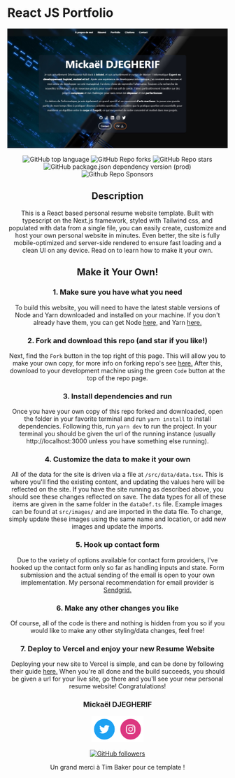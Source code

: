 # React JS Portfolio

![ReactJS Resume Portfolio](resume-screenshot.jpg?raw=true 'ReactJS Resume Portfolio')

<div align="center">

<!-- <img alt="GitHub release (latest by date including pre-releases" src="https://img.shields.io/github/v/release/mikexxi/portfolio?include_prereleases"> -->

<img alt="GitHub top language" src="https://img.shields.io/github/languages/top/mikexxi/portfolio?style=flat">

<img alt="GitHub Repo forks" src="https://img.shields.io/github/forks/mikexxi/portfolio?style=flat&color=success">

<img alt="GitHub Repo stars" src="https://img.shields.io/github/stars/mikexxi/portfolio?style=flat&color=yellow">

<img alt="GitHub package.json dependency version (prod)" src="https://img.shields.io/github/package-json/dependency-version/mikexxi/portfolio/react?style=flat">

<img alt="Github Repo Sponsors" src="https://img.shields.io/github/sponsors/mikexxi?style=flat&color=blueviolet">

## Description

This is a React based personal resume website template. Built with typescript on the Next.js framework, styled with Tailwind css, and populated with data from a single file, you can easily create, customize and host your own personal website in minutes. Even better, the site is fully mobile-optimized and server-side rendered to ensure fast loading and a clean UI on any device. Read on to learn how to make it your own.

## Make it Your Own!

### 1. Make sure you have what you need

To build this website, you will need to have the latest stable versions of Node and Yarn downloaded and installed on your machine. If you don't already have them, you can get Node [here,](https://nodejs.org/en/download/) and Yarn [here.](https://yarnpkg.com/getting-started/install)

### 2. Fork and download this repo (and star if you like!)

Next, find the `Fork` button in the top right of this page. This will allow you to make your own copy, for more info on forking repo's see [here.](https://docs.github.com/en/get-started/quickstart/fork-a-repo#forking-a-repository) After this, download to your development machine using the green `Code` button at the top of the repo page.

### 3. Install dependencies and run

Once you have your own copy of this repo forked and downloaded, open the folder in your favorite terminal and run `yarn install` to install dependencies. Following this, run `yarn dev` to run the project. In your terminal you should be given the url of the running instance (usually http://localhost:3000 unless you have something else running).

### 4. Customize the data to make it your own

All of the data for the site is driven via a file at `/src/data/data.tsx`. This is where you'll find the existing content, and updating the values here will be reflected on the site. If you have the site running as described above, you should see these changes reflected on save. The data types for all of these items are given in the same folder in the `dataDef.ts` file. Example images can be found at `src/images/` and are imported in the data file. To change, simply update these images using the same name and location, or add new images and update the imports. 

### 5. Hook up contact form
Due to the variety of options available for contact form providers, I've hooked up the contact form only so far as handling inputs and state. Form submission and the actual sending of the email is open to your own implementation. My personal recommendation for email provider is [Sendgrid.](https://sendgrid.com/)

### 6. Make any other changes you like

Of course, all of the code is there and nothing is hidden from you so if you would like to make any other styling/data changes, feel free!

### 7. Deploy to Vercel and enjoy your new Resume Website

Deploying your new site to Vercel is simple, and can be done by following their guide [here.](https://vercel.com/guides/deploying-nextjs-with-vercel) When you're all done and the build succeeds, you should be given a url for your live site, go there and you'll see your new personal resume website! Congratulations!


### Mickaël DJEGHERIF

<a href="https://twitter.com/MikeDje21"><img src="https://github.com/aritraroy/social-icons/blob/master/twitter-icon.png?raw=true" width="60"></a><a href="https://instagram.com/mickael.djegherif"><img src="https://github.com/aritraroy/social-icons/blob/master/instagram-icon.png?raw=true" width="60"></a>

[![GitHub followers](https://img.shields.io/github/followers/mikexxi.svg?style=social&label=Follow)](https://github.com/mikexxi/)

Un grand merci à Tim Baker pour ce template !
